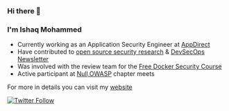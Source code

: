 ### Hi there 👋

### I'm Ishaq Mohammed

- Currently working as an Application Security Engineer at [AppDirect](https://www.linkedin.com/in/security-prince)  
- Have contributed to [open source security research](https://www.exploit-db.com/?author=9086) & [DevSecOps Newsletter](https://info.practical-devsecops.com/devsecops-newsletter)  
- Was involved with the review team for the [Free Docker Security Course](https://free-courses.practical-devsecops.com/docker-security-course/)  
- Active participant at [Null,OWASP](https://null.co.in/profile/2924-ishaq) chapter meets  


For more in details you can visit my [website](https://ishaqmohammed.me/)  

[![Twitter Follow](https://img.shields.io/twitter/follow/security_prince?style=social)](https://twitter.com/security_prince)

